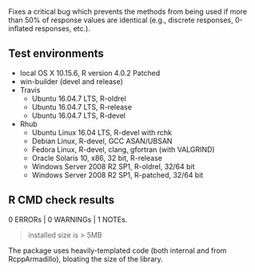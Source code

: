 Fixes a critical bug which prevents the methods from being used if more than 50% of response values are identical (e.g., discrete responses, 0-inflated responses, etc.).

## Test environments
* local OS X 10.15.6, R version 4.0.2 Patched
* win-builder (devel and release)
* Travis
  * Ubuntu 16.04.7 LTS, R-oldrel
  * Ubuntu 16.04.7 LTS, R-release
  * Ubuntu 16.04.7 LTS, R-devel
* Rhub
  * Ubuntu Linux 16.04 LTS, R-devel with rchk
  * Debian Linux, R-devel, GCC ASAN/UBSAN
  * Fedora Linux, R-devel, clang, gfortran (with VALGRIND)
  * Oracle Solaris 10, x86, 32 bit, R-release
  * Windows Server 2008 R2 SP1, R-oldrel, 32/64 bit
  * Windows Server 2008 R2 SP1, R-patched, 32/64 bit
## R CMD check results

0 ERRORs | 0 WARNINGs | 1 NOTEs.

> installed size is > 5MB

The package uses heavily-templated code (both internal and from RcppArmadillo), bloating the size of the library.
